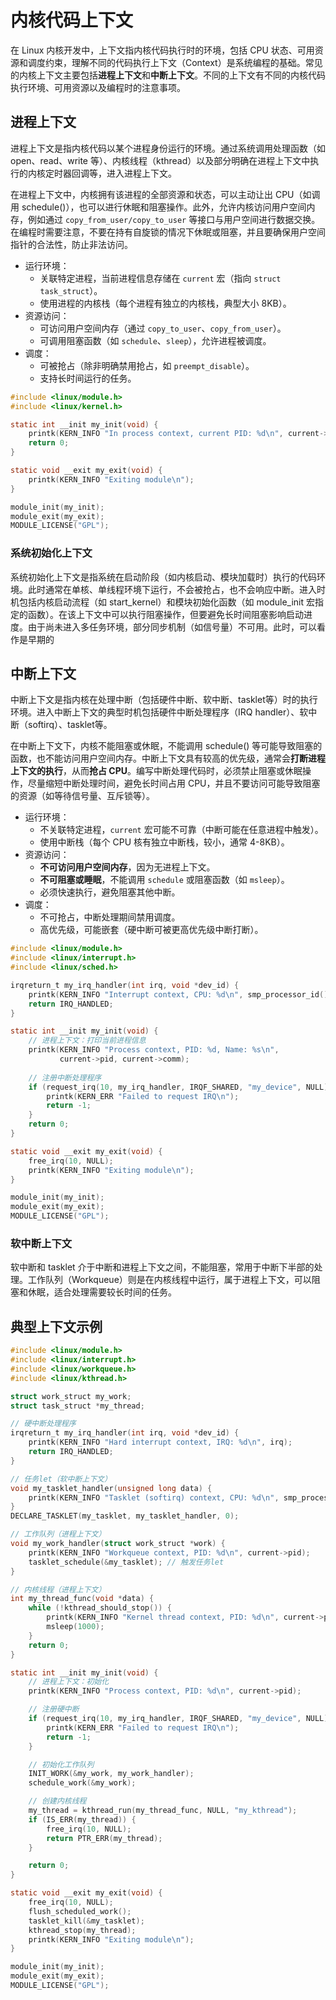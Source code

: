 # 内核代码上下文
在 Linux 内核开发中，上下文指内核代码执行时的环境，包括 CPU 状态、可用资源和调度约束，理解不同的代码执行上下文（Context）是系统编程的基础。常见的内核上下文主要包括**进程上下文**和**中断上下文**。不同的上下文有不同的内核代码执行环境、可用资源以及编程时的注意事项。

## 进程上下文
进程上下文是指内核代码以某个进程身份运行的环境。通过系统调用处理函数（如 open、read、write 等）、内核线程（kthread）以及部分明确在进程上下文中执行的内核定时器回调等，进入进程上下文。

在进程上下文中，内核拥有该进程的全部资源和状态，可以主动让出 CPU（如调用 schedule()），也可以进行休眠和阻塞操作。此外，允许内核访问用户空间内存，例如通过 `copy_from_user/copy_to_user` 等接口与用户空间进行数据交换。在编程时需要注意，不要在持有自旋锁的情况下休眠或阻塞，并且要确保用户空间指针的合法性，防止非法访问。

- 运行环境：
  - 关联特定进程，当前进程信息存储在 `current` 宏（指向 `struct task_struct`）。
  - 使用进程的内核栈（每个进程有独立的内核栈，典型大小 8KB）。
- 资源访问：
  - 可访问用户空间内存（通过 `copy_to_user`、`copy_from_user`）。
  - 可调用阻塞函数（如 `schedule`、`sleep`），允许进程被调度。
- 调度：
  - 可被抢占（除非明确禁用抢占，如 `preempt_disable`）。
  - 支持长时间运行的任务。

```c
#include <linux/module.h>
#include <linux/kernel.h>

static int __init my_init(void) {
    printk(KERN_INFO "In process context, current PID: %d\n", current->pid);
    return 0;
}

static void __exit my_exit(void) {
    printk(KERN_INFO "Exiting module\n");
}

module_init(my_init);
module_exit(my_exit);
MODULE_LICENSE("GPL");
```

### 系统初始化上下文
系统初始化上下文是指系统在启动阶段（如内核启动、模块加载时）执行的代码环境。此时通常在单核、单线程环境下运行，不会被抢占，也不会响应中断。进入时机包括内核启动流程（如 start_kernel）和模块初始化函数（如 module_init 宏指定的函数）。在该上下文中可以执行阻塞操作，但要避免长时间阻塞影响启动进度。由于尚未进入多任务环境，部分同步机制（如信号量）不可用。此时，可以看作是早期的




## 中断上下文
中断上下文是指内核在处理中断（包括硬件中断、软中断、tasklet等）时的执行环境。进入中断上下文的典型时机包括硬件中断处理程序（IRQ handler）、软中断（softirq）、tasklet等。

在中断上下文下，内核不能阻塞或休眠，不能调用 schedule() 等可能导致阻塞的函数，也不能访问用户空间内存。中断上下文具有较高的优先级，通常会**打断进程上下文的执行**，从而**抢占 CPU**。编写中断处理代码时，必须禁止阻塞或休眠操作，尽量缩短中断处理时间，避免长时间占用 CPU，并且不要访问可能导致阻塞的资源（如等待信号量、互斥锁等）。

- 运行环境：
  - 不关联特定进程，`current` 宏可能不可靠（中断可能在任意进程中触发）。
  - 使用中断栈（每个 CPU 核有独立中断栈，较小，通常 4-8KB）。
- 资源访问：
  - **不可访问用户空间内存**，因为无进程上下文。
  - **不可阻塞或睡眠**，不能调用 `schedule` 或阻塞函数（如 `msleep`）。
  - 必须快速执行，避免阻塞其他中断。
- 调度：
  - 不可抢占，中断处理期间禁用调度。
  - 高优先级，可能嵌套（硬中断可被更高优先级中断打断）。

```c
#include <linux/module.h>
#include <linux/interrupt.h>
#include <linux/sched.h>

irqreturn_t my_irq_handler(int irq, void *dev_id) {
    printk(KERN_INFO "Interrupt context, CPU: %d\n", smp_processor_id());
    return IRQ_HANDLED;
}

static int __init my_init(void) {
    // 进程上下文：打印当前进程信息
    printk(KERN_INFO "Process context, PID: %d, Name: %s\n", 
           current->pid, current->comm);
    
    // 注册中断处理程序
    if (request_irq(10, my_irq_handler, IRQF_SHARED, "my_device", NULL)) {
        printk(KERN_ERR "Failed to request IRQ\n");
        return -1;
    }
    return 0;
}

static void __exit my_exit(void) {
    free_irq(10, NULL);
    printk(KERN_INFO "Exiting module\n");
}

module_init(my_init);
module_exit(my_exit);
MODULE_LICENSE("GPL");
```

### 软中断上下文
软中断和 tasklet 介于中断和进程上下文之间，不能阻塞，常用于中断下半部的处理。工作队列（Workqueue）则是在内核线程中运行，属于进程上下文，可以阻塞和休眠，适合处理需要较长时间的任务。

## 典型上下文示例
```c
#include <linux/module.h>
#include <linux/interrupt.h>
#include <linux/workqueue.h>
#include <linux/kthread.h>

struct work_struct my_work;
struct task_struct *my_thread;

// 硬中断处理程序
irqreturn_t my_irq_handler(int irq, void *dev_id) {
    printk(KERN_INFO "Hard interrupt context, IRQ: %d\n", irq);
    return IRQ_HANDLED;
}

// 任务let（软中断上下文）
void my_tasklet_handler(unsigned long data) {
    printk(KERN_INFO "Tasklet (softirq) context, CPU: %d\n", smp_processor_id());
}
DECLARE_TASKLET(my_tasklet, my_tasklet_handler, 0);

// 工作队列（进程上下文）
void my_work_handler(struct work_struct *work) {
    printk(KERN_INFO "Workqueue context, PID: %d\n", current->pid);
    tasklet_schedule(&my_tasklet); // 触发任务let
}

// 内核线程（进程上下文）
int my_thread_func(void *data) {
    while (!kthread_should_stop()) {
        printk(KERN_INFO "Kernel thread context, PID: %d\n", current->pid);
        msleep(1000);
    }
    return 0;
}

static int __init my_init(void) {
    // 进程上下文：初始化
    printk(KERN_INFO "Process context, PID: %d\n", current->pid);

    // 注册硬中断
    if (request_irq(10, my_irq_handler, IRQF_SHARED, "my_device", NULL)) {
        printk(KERN_ERR "Failed to request IRQ\n");
        return -1;
    }

    // 初始化工作队列
    INIT_WORK(&my_work, my_work_handler);
    schedule_work(&my_work);

    // 创建内核线程
    my_thread = kthread_run(my_thread_func, NULL, "my_kthread");
    if (IS_ERR(my_thread)) {
        free_irq(10, NULL);
        return PTR_ERR(my_thread);
    }

    return 0;
}

static void __exit my_exit(void) {
    free_irq(10, NULL);
    flush_scheduled_work();
    tasklet_kill(&my_tasklet);
    kthread_stop(my_thread);
    printk(KERN_INFO "Exiting module\n");
}

module_init(my_init);
module_exit(my_exit);
MODULE_LICENSE("GPL");
```

